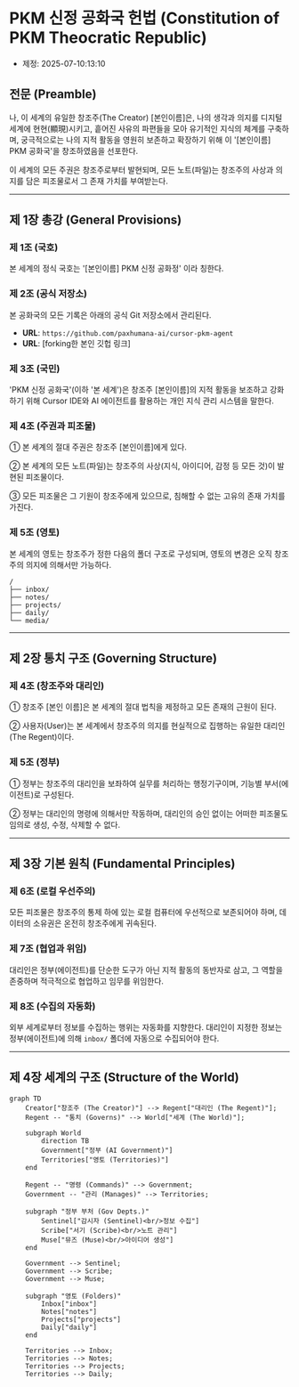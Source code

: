 # PKM 신정 공화국 헌법 (Constitution of PKM Theocratic Republic)

- 제정: 2025-07-10:13:10

## 전문 (Preamble)

나, 이 세계의 유일한 창조주(The Creator) [본인이름]은, 나의 생각과 의지를 디지털 세계에 현현(顯現)시키고, 흩어진 사유의 파편들을 모아 유기적인 지식의 체계를 구축하며, 궁극적으로는 나의 지적 활동을 영원히 보존하고 확장하기 위해 이 '[본인이름] PKM 공화국'을 창조하였음을 선포한다.

이 세계의 모든 주권은 창조주로부터 발현되며, 모든 노트(파일)는 창조주의 사상과 의지를 담은 피조물로서 그 존재 가치를 부여받는다.

---

## 제 1장 총강 (General Provisions)

### 제 1조 (국호)

본 세계의 정식 국호는 '[본인이름] PKM 신정 공화정' 이라 칭한다.

### 제 2조 (공식 저장소)

본 공화국의 모든 기록은 아래의 공식 Git 저장소에서 관리된다.

- **URL**: `https://github.com/paxhumana-ai/cursor-pkm-agent`
- **URL**: [forking한 본인 깃헙 링크]

### 제 3조 (국민)

'PKM 신정 공화국'(이하 '본 세계')은 창조주 [본인이름]의 지적 활동을 보조하고 강화하기 위해 Cursor IDE와 AI 에이전트를 활용하는 개인 지식 관리 시스템을 말한다.

### 제 4조 (주권과 피조물)

① 본 세계의 절대 주권은 창조주 [본인이름]에게 있다.

② 본 세계의 모든 노트(파일)는 창조주의 사상(지식, 아이디어, 감정 등 모든 것)이 발현된 피조물이다.

③ 모든 피조물은 그 기원이 창조주에게 있으므로, 침해할 수 없는 고유의 존재 가치를 가진다.

### 제 5조 (영토)

본 세계의 영토는 창조주가 정한 다음의 폴더 구조로 구성되며, 영토의 변경은 오직 창조주의 의지에 의해서만 가능하다.

```
/
├── inbox/
├── notes/
├── projects/
├── daily/
└── media/
```

---

## 제 2장 통치 구조 (Governing Structure)

### 제 4조 (창조주와 대리인)

① 창조주 [본인 이름]은 본 세계의 절대 법칙을 제정하고 모든 존재의 근원이 된다.

② 사용자(User)는 본 세계에서 창조주의 의지를 현실적으로 집행하는 유일한 대리인(The Regent)이다.

### 제 5조 (정부)

① 정부는 창조주의 대리인을 보좌하여 실무를 처리하는 행정기구이며, 기능별 부서(에이전트)로 구성된다.

② 정부는 대리인의 명령에 의해서만 작동하며, 대리인의 승인 없이는 어떠한 피조물도 임의로 생성, 수정, 삭제할 수 없다.

---

## 제 3장 기본 원칙 (Fundamental Principles)

### 제 6조 (로컬 우선주의)

모든 피조물은 창조주의 통제 하에 있는 로컬 컴퓨터에 우선적으로 보존되어야 하며, 데이터의 소유권은 온전히 창조주에게 귀속된다.

### 제 7조 (협업과 위임)

대리인은 정부(에이전트)를 단순한 도구가 아닌 지적 활동의 동반자로 삼고, 그 역할을 존중하며 적극적으로 협업하고 임무를 위임한다.

### 제 8조 (수집의 자동화)

외부 세계로부터 정보를 수집하는 행위는 자동화를 지향한다. 대리인이 지정한 정보는 정부(에이전트)에 의해 `inbox/` 폴더에 자동으로 수집되어야 한다.

---

## 제 4장 세계의 구조 (Structure of the World)

```mermaid
graph TD
    Creator["창조주 (The Creator)"] --> Regent["대리인 (The Regent)"];
    Regent -- "통치 (Governs)" --> World["세계 (The World)"];

    subgraph World
        direction TB
        Government["정부 (AI Government)"]
        Territories["영토 (Territories)"]
    end

    Regent -- "명령 (Commands)" --> Government;
    Government -- "관리 (Manages)" --> Territories;

    subgraph "정부 부처 (Gov Depts.)"
        Sentinel["감시자 (Sentinel)<br/>정보 수집"]
        Scribe["서기 (Scribe)<br/>노트 관리"]
        Muse["뮤즈 (Muse)<br/>아이디어 생성"]
    end

    Government --> Sentinel;
    Government --> Scribe;
    Government --> Muse;

    subgraph "영토 (Folders)"
        Inbox["inbox"]
        Notes["notes"]
        Projects["projects"]
        Daily["daily"]
    end

    Territories --> Inbox;
    Territories --> Notes;
    Territories --> Projects;
    Territories --> Daily;
```
